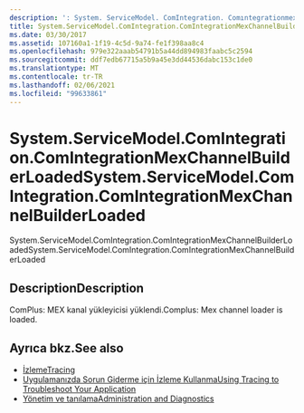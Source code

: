 ```yaml
---
description: ': System. ServiceModel. ComIntegration. Comıntegrationmexchannelbuilderloaded hakkında daha fazla bilgi edinin'
title: System.ServiceModel.ComIntegration.ComIntegrationMexChannelBuilderLoaded
ms.date: 03/30/2017
ms.assetid: 107160a1-1f19-4c5d-9a74-fe1f398aa8c4
ms.openlocfilehash: 979e322aaab54791b5a44dd894983faabc5c2594
ms.sourcegitcommit: ddf7edb67715a5b9a45e3dd44536dabc153c1de0
ms.translationtype: MT
ms.contentlocale: tr-TR
ms.lasthandoff: 02/06/2021
ms.locfileid: "99633861"
---
```

# <a name="systemservicemodelcomintegrationcomintegrationmexchannelbuilderloaded"></a><span data-ttu-id="a3e47-103">System.ServiceModel.ComIntegration.ComIntegrationMexChannelBuilderLoaded</span><span class="sxs-lookup"><span data-stu-id="a3e47-103">System.ServiceModel.ComIntegration.ComIntegrationMexChannelBuilderLoaded</span></span>

<span data-ttu-id="a3e47-104">System.ServiceModel.ComIntegration.ComIntegrationMexChannelBuilderLoaded</span><span class="sxs-lookup"><span data-stu-id="a3e47-104">System.ServiceModel.ComIntegration.ComIntegrationMexChannelBuilderLoaded</span></span>  
  
## <a name="description"></a><span data-ttu-id="a3e47-105">Description</span><span class="sxs-lookup"><span data-stu-id="a3e47-105">Description</span></span>  

 <span data-ttu-id="a3e47-106">ComPlus: MEX kanal yükleyicisi yüklendi.</span><span class="sxs-lookup"><span data-stu-id="a3e47-106">Complus: Mex channel loader is loaded.</span></span>  
  
## <a name="see-also"></a><span data-ttu-id="a3e47-107">Ayrıca bkz.</span><span class="sxs-lookup"><span data-stu-id="a3e47-107">See also</span></span>

- [<span data-ttu-id="a3e47-108">İzleme</span><span class="sxs-lookup"><span data-stu-id="a3e47-108">Tracing</span></span>](index.md)
- [<span data-ttu-id="a3e47-109">Uygulamanızda Sorun Giderme için İzleme Kullanma</span><span class="sxs-lookup"><span data-stu-id="a3e47-109">Using Tracing to Troubleshoot Your Application</span></span>](using-tracing-to-troubleshoot-your-application.md)
- [<span data-ttu-id="a3e47-110">Yönetim ve tanılama</span><span class="sxs-lookup"><span data-stu-id="a3e47-110">Administration and Diagnostics</span></span>](../index.md)
